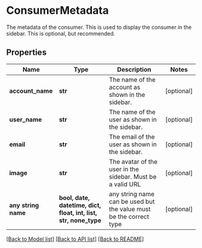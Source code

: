 # ConsumerMetadata

The metadata of the consumer. This is used to display the consumer in the sidebar. This is optional, but recommended.

## Properties
Name | Type | Description | Notes
------------ | ------------- | ------------- | -------------
**account_name** | **str** | The name of the account as shown in the sidebar. | [optional] 
**user_name** | **str** | The name of the user as shown in the sidebar. | [optional] 
**email** | **str** | The email of the user as shown in the sidebar. | [optional] 
**image** | **str** | The avatar of the user in the sidebar. Must be a valid URL | [optional] 
**any string name** | **bool, date, datetime, dict, float, int, list, str, none_type** | any string name can be used but the value must be the correct type | [optional]

[[Back to Model list]](../../README.md#documentation-for-models) [[Back to API list]](../../README.md#documentation-for-api-endpoints) [[Back to README]](../../README.md)


